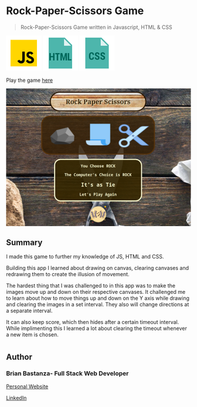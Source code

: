 # Rock-Paper-Scissors Game

> Rock-Paper-Scissors Game written in Javascript, HTML & CSS

![js](MDimages/javascript.png) ![html](MDimages/html.png) ![css](MDimages/css.png)

Play the game [here](https://bbastanza.github.io/Rock-Paper-Scissors-Game/)

![Screenshot](MDimages/screenshot.png)

## Summary

I made this game to further my knowledge of JS, HTML and CSS.

Building this app I learned about drawing on canvas, clearing canvases and redrawing them to create the illusion of movement.

The hardest thing that I was challenged to in this app was to make the images move up and down on their respective canvases. It challenged me to learn about how to move things up and down on the Y axis while drawing and clearing the images in a set interval. They also will change directions at a separate interval.

It can also keep score, which then hides after a certain timeout interval. While implimenting this I learned a lot about clearing the timeout whenever a new item is chosen.

#

## Author

### Brian Bastanza- Full Stack Web Developer

[Personal Website](www.brianbastanza.me)

[LinkedIn](www.linkedin.com/in/brian-bastanza-9035397b)
